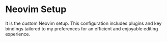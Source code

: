 # Neovim Setup

It is the custom Neovim setup. This configuration includes plugins and key bindings tailored to my preferences for an efficient and enjoyable editing experience.
